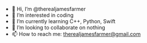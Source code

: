 - 👋 Hi, I’m @therealjamesfarmer
- 👀 I’m interested in coding
- 🌱 I’m currently learning C++, Python, Swift
- 💞️ I’m looking to collaborate on nothing
- 📫 How to reach me: therealjamesfarmer@gmail.com

<!---
therealjamesfarmer/therealjamesfarmer is a ✨ special ✨ repository because its `README.md` (this file) appears on your GitHub profile.
You can click the Preview link to take a look at your changes.
--->
